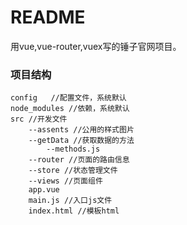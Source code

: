# README

用vue,vue-router,vuex写的锤子官网项目。
### 项目结构

```
config   //配置文件，系统默认
node_modules //依赖，系统默认
src //开发文件
	--assents //公用的样式图片
    --getData //获取数据的方法
        --methods.js
    --router //页面的路由信息
    --store //状态管理文件
	--views //页面组件
    app.vue 
	main.js //入口js文件
    index.html //模板html
```
